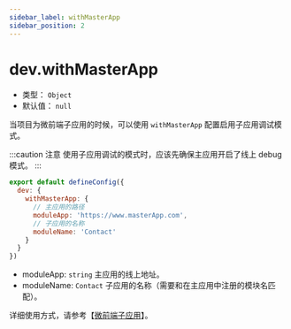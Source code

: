 ```yaml
---
sidebar_label: withMasterApp
sidebar_position: 2
---
```


# dev.withMasterApp



* 类型： `Object`
* 默认值： `null`

当项目为微前端子应用的时候，可以使用 `withMasterApp` 配置启用子应用调试模式。

:::caution 注意
使用子应用调试的模式时，应该先确保主应用开启了线上 debug 模式。
:::

```js title=modern.config.js
export default defineConfig({
  dev: {
    withMasterApp: {
      // 主应用的路径
      moduleApp: 'https://www.masterApp.com',
      // 子应用的名称
      moduleName: 'Contact'
    }
  }
})
```

- moduleApp: `string` 主应用的线上地址。
- moduleName: `Contact` 子应用的名称（需要和在主应用中注册的模块名匹配）。

详细使用方式，请参考【[微前端子应用](/docs/guides/topic-detail/micro-frontend/debugging)】。
